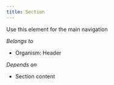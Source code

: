 ```yaml
---
title: Section
---
```

Use this element for the main navigation

*Belongs to*

* Organism: Header

*Depends on*

* Section content